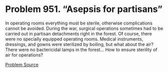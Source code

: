 # Problem 951. “Asepsis for partisans”

In operating rooms everything must be sterile, otherwise complications cannot be avoided. During the war, surgical operations sometimes had to be carried out in partisan detachments right in the forest. Of course, there were no specially equipped operating rooms. Medical instruments, dressings, and gowns were sterilized by boiling, but what about the air? There were no bactericidal lamps in the forest... How to ensure sterility of air for operations?

[Problem Source](https://www.trizland.ru/tasks/1840/)
